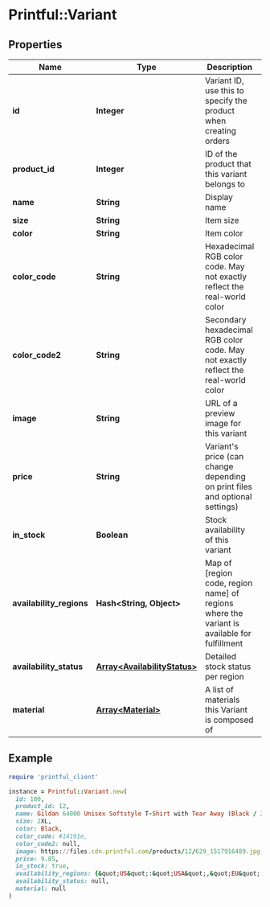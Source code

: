 # Printful::Variant

## Properties

| Name | Type | Description | Notes |
| ---- | ---- | ----------- | ----- |
| **id** | **Integer** | Variant ID, use this to specify the product when creating orders | [optional] |
| **product_id** | **Integer** | ID of the product that this variant belongs to | [optional] |
| **name** | **String** | Display name | [optional] |
| **size** | **String** | Item size | [optional] |
| **color** | **String** | Item color | [optional] |
| **color_code** | **String** | Hexadecimal RGB color code. May not exactly reflect the real-world color | [optional] |
| **color_code2** | **String** | Secondary hexadecimal RGB color code. May not exactly reflect the real-world color | [optional] |
| **image** | **String** | URL of a preview image for this variant | [optional] |
| **price** | **String** | Variant&#39;s price (can change depending on print files and optional settings) | [optional] |
| **in_stock** | **Boolean** | Stock availability of this variant | [optional] |
| **availability_regions** | **Hash&lt;String, Object&gt;** | Map of [region code, region name] of regions where the variant is available for fulfillment | [optional] |
| **availability_status** | [**Array&lt;AvailabilityStatus&gt;**](AvailabilityStatus.md) | Detailed stock status per region | [optional] |
| **material** | [**Array&lt;Material&gt;**](Material.md) | A list of materials this Variant is composed of | [optional] |

## Example

```ruby
require 'printful_client'

instance = Printful::Variant.new(
  id: 100,
  product_id: 12,
  name: Gildan 64000 Unisex Softstyle T-Shirt with Tear Away (Black / 2XL),
  size: 2XL,
  color: Black,
  color_code: #14191e,
  color_code2: null,
  image: https://files.cdn.printful.com/products/12/629_1517916489.jpg,
  price: 9.85,
  in_stock: true,
  availability_regions: {&quot;US&quot;:&quot;USA&quot;,&quot;EU&quot;:&quot;Europe&quot;},
  availability_status: null,
  material: null
)
```

